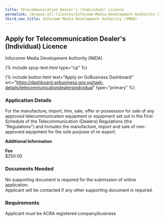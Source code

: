 ```yaml
---
title: Telecommunication Dealer's (Individual) Licence
permalink: /browse-all-licences/Infocomm-Media-Development-Authority-(IMDA)/Telecommunication-Dealers-(Individual)-Licence
third_nav_title: Infocomm Media Development Authority (IMDA)
---
```


## Apply for Telecommunication Dealer's (Individual) Licence

Infocomm Media Development Authority (IMDA)

{% include spcp-text.html type="cp" %}

{% include button.html text="Apply on GoBusiness Dashboard" src="https://dashboard.gobusiness.gov.sg/task-details/telecommunicationdealersindividual" type="primary" %}

<H3>Application Details</H3>

<p>For the manufacture, import, hire, sale, offer or possession for sale of any approved telecommunication equipment or equipment set out in the First Schedule of the Telecommunication (Dealers) Regulations (the "Regulations") and includes the manufacture, import and sale of non-approved equipment for the sole purpose of re-export.</p>

<strong>Additional Information</strong>

<p><strong>Fee</strong><br />$250.00</p>

<H3>Documents Needed</H3>

<p>No supporting document is required for the submission of online application.<br>Applicant will be contacted if any other supporting document is required.</p>

<H3>Requirements</H3>

Applicant must be ACRA registered company/business

